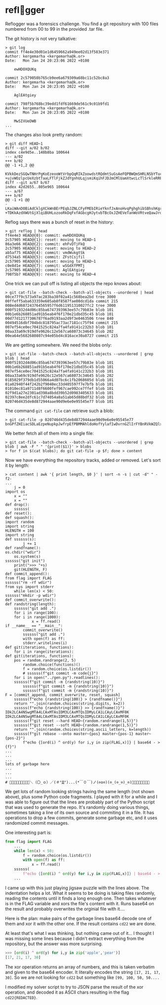 # refl🤣gger

Reflogger was a forensics challenge. You find a git repository with 100 files numbered from 00 to 99 in the provided .tar file.

The git history is not very talkative:

```shell
> git log
commit ff4e4e30d01e1d6459662a949ee02d13f583e371
Author: kergemarha <kergemarha@k.or>
Date:   Mon Jan 24 20:23:06 2022 +0100

    ewHDOXQUKq

commit 2c579050b765cb9ee6a679309a68bc11c52bc8a3
Author: kergemarha <kergemarha@k.or>
Date:   Mon Jan 24 20:23:05 2022 +0100

    AglEAtgiey

commit 798f5b768bc39edd1fdf61669de561c9c01b9fd1
Author: kergemarha <kergemarha@k.or>
Date:   Mon Jan 24 20:23:05 2022 +0100

    MwSIVUeDWB
...
```

The changes also look pretty random:
```shell
> git diff HEAD~1
diff --git a/02 b/02
index c4e9d5e..148b8ba 100644
--- a/02
+++ b/02
@@ -1 +1,2 @@
 KVkkDezSGQwTNHrPgKoEzeooWtVrbpQqRIkZoowdstRQdmtSuGsAeFQPBWQmSHRLNSbYTucHOSofpjGnwPiGDLPXCAgGwZTJBNmv
+ujvWOzlpcUeXzbtTaaLFTlFjkZJdYgnhULqjsmiKqihFJDJmCMlUamXtwcLcTlSrkleRRPhimWvSuUglTUIsNXaPHbZFPbSPutSa
diff --git a/67 b/67
index 42d2655..805e965 100644
--- a/67
+++ b/67
@@ -1 +1 @@
-LKaiWAnDOBiAdCklgXCkWnBErPEqbJZNLCFyFMEbIRieYknfJxAnoHvqPghghibSBhshKgrZLTOZaQERGcZESkIVxGOllipttUxi
+TDKkAzdXWUtGjXlqiBUHLozooRkDqFxfAGbcgHJytvbTBcOxJZHEVeTanWoVRtveQawJrqAQgbPQwzpBKgemPniCqDknUwRDtmQk
```

Reflog says there was a bunch of reset in the history:
```shell
> git reflog | head
ff4e4e3 HEAD@{0}: commit: ewHDOXQUKq
2c57905 HEAD@{1}: reset: moving to HEAD~1
86a3e66 HEAD@{2}: commit: ehFvDTjFkQ
2c57905 HEAD@{3}: reset: moving to HEAD~2
ab5af75 HEAD@{4}: commit: vmdWukgtSk
d7534a5 HEAD@{5}: commit: ZFstCsjfil
2c57905 HEAD@{6}: reset: moving to HEAD~1
c0e8d1e HEAD@{7}: commit: wSGdXfPMTj
2c57905 HEAD@{8}: commit: AglEAtgiey
798f5b7 HEAD@{9}: reset: moving to HEAD~4
```

One trick we can pull off is listing all objects the repo knows about:

```shell
> git cat-file --batch-check --batch-all-objects --unordered | head
00ce77f9c573a97ac283ba38f02a41c568bea2bd tree 3000
00ffeff5aba633359e605ab0f8587fae00dcd1da commit 215
008ed4d607243764565957f6d611951310027fc2 tree 3000
000f51932d4d06c85ba6747393963ee57c79b83e blob 101
00b1e6b268851ad91b5eab4f6f170e21dbd35c45 blob 101
00d77d12177306787f6ad9193aa2d9f3e0463506 tree 840
00494516dbf704bdc818795ac73ac7181cc75f94 commit 215
007ef54ce0ec7041525c824a7fa4fa9141c232b3 blob 101
00aa33a69c919dfe9626c12e567ca68073c34645 blob 202
00ea64e5682680807c94e05bd4c816ace30a8727 commit 215
```

We are getting somewhere. We need the blobs only:
```shell
> git cat-file --batch-check --batch-all-objects --unordered | grep blob | head
000f51932d4d06c85ba6747393963ee57c79b83e blob 101
00b1e6b268851ad91b5eab4f6f170e21dbd35c45 blob 101
007ef54ce0ec7041525c824a7fa4fa9141c232b3 blob 101
00aa33a69c919dfe9626c12e567ca68073c34645 blob 202
0185029f379db1d55066a4d07bc6c1fb2068605d blob 101
01a02940f44f242b2f9040ec33d405597f7e7bfb blob 101
01010ec81a9711d8f6600fef967cae992ce7ffef blob 101
02f9d1a27e2301ad398a8bdd39b52d0983405633 blob 101
02397c8ee2dfc61c7d74054a8a51ab65d88bdf32 blob 101
020746d435de8d872944aae90d9e6e0e95545e77 blob 101
```

The command `git cat-file` can retrieve such a blob:

```shell
> git cat-file -p 020746d435de8d872944aae90d9e6e0e95545e77
bnGPfZHIiacSDLaEzpeNupkpJwfrpEfPBMMAhldoHofYylafIwDvrnGZlIrFYBnRVkWZQlxGmqzxYdsQvjfbeBtfGsgrHWpWNqZu
```

We better fetch all of them into a single file:
```shell
> git cat-file --batch-check --batch-all-objects --unordered | grep blob | awk -F " " '{print($1)}' > blobs
> for f in $(cat blobs); do git cat-file -p $f; done > content
```

Now we have everything the repository tracks, added or removed. Let's sort it by length:
```shell
> cat content | awk '{ print length, $0 }' | sort -n -s | cut -d" " -f2-
...
    j = 0
import os
    x = ""
    x = ""
def drop():
    ssssss(
def reset():
def squash():
import random
import string
HLENGTH = 100
import string
def ssssss(s):
        j += 1
def randfname():
os.chdir("wdir")
    os.system(s)
ssssss("git init")
    print(">>> "+s)
    git(HLENGTH, F)
def commit_append():
from flag import FLAG
ssssss("rm -rf wdir")
from sys import stderr
    while len(x) < 50:
ssssss("mkdir -p wdir")
def commit_overwrite():
def randstring(length):
    ssssss("git add .")
    for i in range(100):
    for i in range(1000):
            x = ff.read()
if __name__ == "__main__":
        commit_overwrite()
        ssssss("git add .")
        with open(f) as ff:
        stderr.writelines(i)
def git(iterations, functions):
    for i in range(iterations):
def git(iterations, functions):
    pos = random.randrange(2, 5)
        random.choice(functions)()
        f = random.choice(os.listdir())
        # ssssss(f"git commit -m code{j}")
    for i in open("../gen.py").readlines():
    ssssss(f"git commit -m {randstring(10)}")
        ssssss(f"git commit -m {randstring(10)}")
        ssssss(f"git commit -m {randstring(10)}")
F = [commit_append, commit_overwrite, reset, squash]
    ssssss(f"echo {randstring(100)} > {randfname()}")
    return "".join(random.choices(string.digits, k=2))
    ssssss(f"echo {randstring(100)} >> {randfname()}")
IDk2LCA4NSwgMTA4LCAxMTAsIDM3LCAxMTQsIDMyLCA1LCAyLCAxMF0K
IDk2LCA4NSwgMTA4LCAxMTAsIDM3LCAxMTQsIDMyLCA1LCAyLCAxMF0K
    ssssss(f"git reset --hard HEAD~{random.randrange(1,5)}")
    ssssss(f"git reset --soft HEAD~{random.randrange(1,5)}")
    return "".join(random.choices(string.ascii_letters, k=length))
    ssssss(f"git rebase --onto master~{pos} master~{pos-1} master~{pos-2}")
        f"echo {[ord(i) ^ ord(y) for i,y in zip(FLAG,x)]} | base64 - > {f}")
...
...
...
lots of garbage here
...
...
...
# 🤣🤣😂🤣😂😂😂🤣😂＼（〇_ｏ）／(＃°Д°)...(*￣０￣)ノ(⊙o⊙)(⊙_(⊙_⊙)_⊙)👀🥙🥩🍗🍖🙄😌😴
```

We get lots of random looking strings having the same length (not shown above), plus some Python 
code fragments. I played with it for a while and I was able to figure out that the lines are
probably part of the Python script that was used to generate the repo. It's randomly doing various things,
sometimes taking a line of its own source and commiting it in a file. It has operations to drop a few commits, 
generate some garbage etc, and it uses randomized commit messages.

One interesting part is:

```python
from flag import FLAG
    ...
    while len(x) < 50:
        f = random.choice(os.listdir())
        with open(f) as ff:
            x = ff.read()
    ssssss(
        f"echo {[ord(i) ^ ord(y) for i,y in zip(FLAG,x)]} | base64 - > {f}")
    ...
```

I came up with this just playing jigsaw puzzle with the lines above. The indentation helps a lot. What it seems to be doing is taking files randomly, reading the contents until it finds a long enough one. Then takes whatever is in the FLAG variable and xors the file's content with it. Runs base64 on the result
and probably overwrites the orginial file with it....

Here is the plan: make pairs of the garbage lines base64 decode one of them 
and xor it with the other one. If the result contains `cd22` we are done.

At least that's what I was thinking, but nothing came out of it... I thought I was missing some lines because I didn't extract everything from the repository, but the answer was more surprising.

```python
>>> [ord(i) ^ ord(y) for i,y in zip('apple','pear')]
[17, 21, 17, 30]
```

The xor operation returns an array of numbers, and this is taken verbatim and given to the base64 encoder. It literally encodes the string `[17, 21, 17, 30]`. So we are not looking for `cd22` but something like `[99, 100, 50, 50....`

I modified my solver script to try to JSON parse the result of the xor operation, and decoded it as ASCII chars resulting in the flag `cd22{REDACTED}`.
